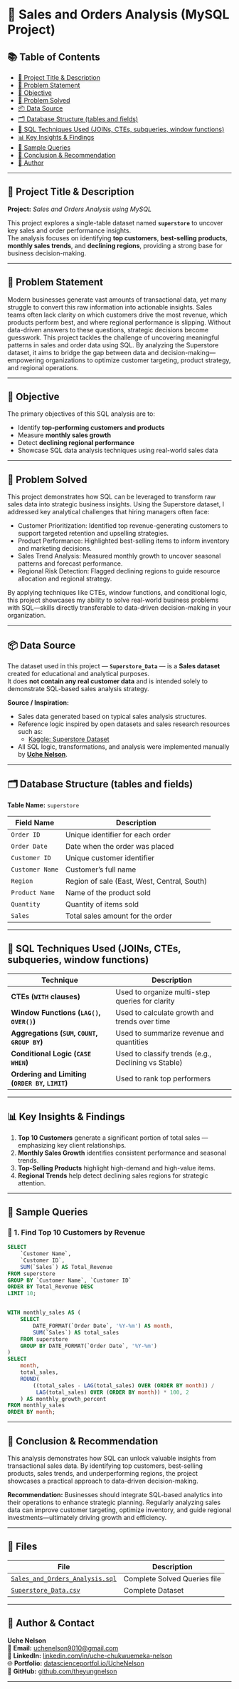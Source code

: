# 🧾 Sales and Orders Analysis (MySQL Project)

## 📚 Table of Contents
- [📌 Project Title & Description](#-project-title--description)
- [🎯 Problem Statement](#-Problem-statement)
- [🎯 Objective](#-objective)
- [🎯 Problem Solved](#-Problem-solved)
- [📦 Data Source](#-Data-Source)
- [🗂 Database Structure (tables and fields)](#-database-structure-tables-and-fields)
- [🧠 SQL Techniques Used (JOINs, CTEs, subqueries, window functions)](#-sql-techniques-used-joins-ctes-subqueries-window-functions)
- [📊 Key Insights & Findings](#-key-insights--findings)
- [💬 Sample Queries](#-sample-queries)
- [🎯 Conclusion & Recommendation](#-Conclusion-&-recommendation)
- [👤 Author](#-author)

---

## 📌 Project Title & Description
**Project:** *Sales and Orders Analysis using MySQL*

This project explores a single-table dataset named **`superstore`** to uncover key sales and order performance insights.  
The analysis focuses on identifying **top customers**, **best-selling products**, **monthly sales trends**, and **declining regions**, providing a strong base for business decision-making.

---

## 🎯 Problem Statement
Modern businesses generate vast amounts of transactional data, yet many struggle to convert this raw information into actionable insights. Sales teams often lack clarity on which customers drive the most revenue, which products perform best, and where regional performance is slipping. Without data-driven answers to these questions, strategic decisions become guesswork.
This project tackles the challenge of uncovering meaningful patterns in sales and order data using SQL. By analyzing the Superstore dataset, it aims to bridge the gap between data and decision-making—empowering organizations to optimize customer targeting, product strategy, and regional operations.

---

## 🎯 Objective
The primary objectives of this SQL analysis are to:
- Identify **top-performing customers and products**
- Measure **monthly sales growth**
- Detect **declining regional performance**
- Showcase SQL data analysis techniques using real-world sales data

---

## 🧩 Problem Solved
This project demonstrates how SQL can be leveraged to transform raw sales data into strategic business insights. Using the Superstore dataset, I addressed key analytical challenges that hiring managers often face:
- Customer Prioritization: Identified top revenue-generating customers to support targeted retention and upselling strategies.
- Product Performance: Highlighted best-selling items to inform inventory and marketing decisions.
- Sales Trend Analysis: Measured monthly growth to uncover seasonal patterns and forecast performance.
- Regional Risk Detection: Flagged declining regions to guide resource allocation and regional strategy.

By applying techniques like CTEs, window functions, and conditional logic, this project showcases my ability to solve real-world business problems with SQL—skills directly transferable to data-driven decision-making in your organization.

---

## 📦 Data Source
The dataset used in this project — **`Superstore_Data`** — is a **Sales dataset** created for educational and analytical purposes.  
It does **not contain any real customer data** and is intended solely to demonstrate SQL-based sales analysis strategy.

**Source / Inspiration:**
- Sales data generated based on typical sales analysis structures.
- Reference logic inspired by open datasets and sales research resources such as:
  - [Kaggle: Superstore Dataset](https://www.kaggle.com/)
- All SQL logic, transformations, and analysis were implemented manually by **[Uche Nelson](https://github.com/uche-nelson)**.

---

## 🗂 Database Structure (tables and fields)

**Table Name:** `superstore`

| Field Name | Description |
|-------------|--------------|
| `Order ID` | Unique identifier for each order |
| `Order Date` | Date when the order was placed |
| `Customer ID` | Unique customer identifier |
| `Customer Name` | Customer’s full name |
| `Region` | Region of sale (East, West, Central, South) |
| `Product Name` | Name of the product sold |
| `Quantity` | Quantity of items sold |
| `Sales` | Total sales amount for the order |

---

## 🧠 SQL Techniques Used (JOINs, CTEs, subqueries, window functions)

| Technique | Description |
|------------|-------------|
| **CTEs (`WITH` clauses)** | Used to organize multi-step queries for clarity |
| **Window Functions (`LAG()`, `OVER()`)** | Used to calculate growth and trends over time |
| **Aggregations (`SUM`, `COUNT`, `GROUP BY`)** | Used to summarize revenue and quantities |
| **Conditional Logic (`CASE WHEN`)** | Used to classify trends (e.g., Declining vs Stable) |
| **Ordering and Limiting (`ORDER BY`, `LIMIT`)** | Used to rank top performers |

---

## 📊 Key Insights & Findings
1. **Top 10 Customers** generate a significant portion of total sales — emphasizing key client relationships.  
2. **Monthly Sales Growth** identifies consistent performance and seasonal trends.  
3. **Top-Selling Products** highlight high-demand and high-value items.  
4. **Regional Trends** help detect declining sales regions for strategic attention.

---

## 💬 Sample Queries

### 🔹 1. Find Top 10 Customers by Revenue
```sql
SELECT 
    `Customer Name`, 
    `Customer ID`, 
    SUM(`Sales`) AS Total_Revenue
FROM superstore
GROUP BY `Customer Name`, `Customer ID`
ORDER BY Total_Revenue DESC
LIMIT 10;


WITH monthly_sales AS (
    SELECT 
        DATE_FORMAT(`Order Date`, '%Y-%m') AS month,
        SUM(`Sales`) AS total_sales
    FROM superstore
    GROUP BY DATE_FORMAT(`Order Date`, '%Y-%m')
)
SELECT 
    month,
    total_sales,
    ROUND(
        ((total_sales - LAG(total_sales) OVER (ORDER BY month)) / 
         LAG(total_sales) OVER (ORDER BY month)) * 100, 2
    ) AS monthly_growth_percent
FROM monthly_sales
ORDER BY month;
```

---

## 🎯 Conclusion & Recommendation
This analysis demonstrates how SQL can unlock valuable insights from transactional sales data. By identifying top customers, best-selling products, sales trends, and underperforming regions, the project showcases a practical approach to data-driven decision-making.

**Recommendation:**
Businesses should integrate SQL-based analytics into their operations to enhance strategic planning. Regularly analyzing sales data can improve customer targeting, optimize inventory, and guide regional investments—ultimately driving growth and efficiency.

---

## 📂 Files

| File | Description |
|------|-------------|
| [`Sales_and_Orders_Analysis.sql`](./Sales_and_Orders_Analysis.sql) | Complete Solved Queries file |
| [`Superstore_Data.csv`](./Superstore_Data.csv) | Complete Dataset |


---

## 👤 Author & Contact

**Uche Nelson**  
📧 **Email:** [uchenelson9010@gmail.com](mailto:uchenelson9010@gmail.com)  
🔗 **LinkedIn:** [linkedin.com/in/uche-chukwuemeka-nelson](https://www.linkedin.com/in/uche-chukwuemeka-nelson/)   
🌐 **Portfolio:** [datascienceportfol.io/UcheNelson](https://datascienceportfol.io/UcheNelson)  
💬 **GitHub:** [github.com/theyungnelson](https://github.com/theyungnelson)  

---



